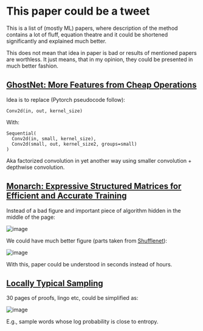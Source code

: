 # This paper could be a tweet

This is a list of (mostly ML) papers, where description of the method contains a lot of fluff,
equation theatre and it could be shortened significantly and explained much better.

This does not mean that idea in paper is bad or results of mentioned papers are worthless. 
It just means, that in my opinion, they could be presented in much better fashion.

## [GhostNet: More Features from Cheap Operations](https://openaccess.thecvf.com/content_CVPR_2020/papers/Han_GhostNet_More_Features_From_Cheap_Operations_CVPR_2020_paper.pdf)

Idea is to replace (Pytorch pseudocode follow):
```
Conv2d(in, out, kernel_size)
```

With:
```
Sequential(
  Conv2d(in, small, kernel_size),
  Conv2d(small, out, kernel_size2, groups=small)
)
```

Aka factorized convolution in yet another way using smaller convolution + depthwise convolution.

## [Monarch: Expressive Structured Matrices for Efficient and Accurate Training](https://proceedings.mlr.press/v162/dao22a.html)

Instead of a bad figure and important piece of algorithm hidden in the middle of the page:

![image](https://user-images.githubusercontent.com/1625559/204092542-bfbca618-86d0-4e2e-8644-470995f7ae52.png)

We could have much better figure (parts taken from [Shufflenet](https://openaccess.thecvf.com/content_cvpr_2018/papers/Zhang_ShuffleNet_An_Extremely_CVPR_2018_paper.pdf)):

![image](https://user-images.githubusercontent.com/1625559/204092670-416ac394-2dae-4550-9fa5-6c99745c37e4.png)

With this, paper could be understood in seconds instead of hours.

## [Locally Typical Sampling](https://arxiv.org/pdf/2202.00666)

30 pages of proofs, lingo etc, could be simplified as:

![image](https://github.com/user-attachments/assets/053079b2-9b63-4582-8627-c50b0c7a20bc)

E.g., sample words whose log probability is close to entropy.


